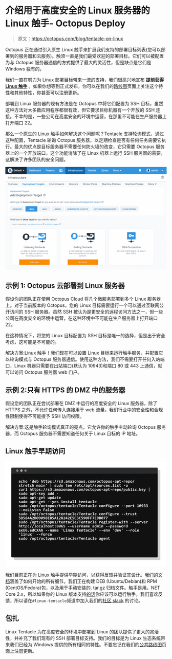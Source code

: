# 介绍用于高度安全的 Linux 服务器的 Linux 触手- Octopus Deploy

> 原文：<https://octopus.com/blog/tentacle-on-linux>

Octopus 正在通过引入原生 Linux 触手来扩展我们支持的部署目标列表(您可以部署到的服务器和云服务)。触须一直是我们最受欢迎的部署目标。它们可以被配置为与 Octopus 服务器通信的方式提供了最大的灵活性，但是缺点是它们是 Windows 独有的。

我们一直在努力为 Linux 部署目标带来一流的支持，我们很高兴地宣布 **[提前获得 Linux 触手](/blog/tentacle-on-linux#linux-tentacle-early-access)** 。如果你想等到正式发布，你可以在我们的[路线图](https://octopus.com/company/roadmap)页面上关注这个特性和其他特性，你甚至可以注册更新。

部署到 Linux 服务器的现有方法是在 Octopus 中将它们配置为 SSH 目标，虽然这种方法对大多数应用程序都很有效，但它要求目标机器有一个开放的 SSH 连接。不幸的是，一些公司在高度安全的环境中运营，在那里不可能在生产服务器上打开端口 22。

那么一个原生的 Linux 触手如何解决这个问题呢？Tentacle 支持轮询模式，通过这种配置，Tentacle 轮询 Octopus 服务器，以定期检查是否有任何任务需要它执行。最大的优点是目标服务器不需要任何防火墙的改变，它只需要 Octopus 服务器上的一个开放端口。这个功能消除了在 Linux 机器上运行 SSH 服务器的需要，这解决了许多团队的安全问题。

[![Linux deployment targets page](img/765c0dffe53efc80be56fbb710e142bc.png)](#)

## 示例 1: Octopus 云部署到 Linux 服务器

假设你的团队正在使用 Octopus Cloud 将几个微服务部署到多个 Linux 服务器上。对于当前版本的 Octopus，您的 Linux 目标需要运行一个可以通过互联网公开访问的 SSH 服务器。虽然 SSH 被认为是更安全的远程访问方法之一，但一些公司在高度安全的环境中运营，在这种环境中不可能在生产服务器上打开端口 22。

在这种情况下，将您的 Linux 目标配置为 SSH 目标是唯一的选择，但是出于安全考虑，这可能是不可能的。

解决方案:Linux 触手！我们现在可以设置 Linux 目标来运行触手服务，并配置它以轮询模式与 Octopus 服务器通信。使用这种方法，我们不需要打开任何入站端口，Linux 机器只需要在出站端口(默认为 10943)和端口 80 或 443 上通信，就可以访问 Octopus 服务器 web 门户。

## 示例 2:只有 HTTPS 的 DMZ 中的服务器

假设您的团队正在尝试部署在 DMZ 中运行的高度安全的 Linux 服务器，除了 HTTPS 之外，不允许任何传入连接用于 web 流量。我们行业中的安全性和合规性限制使得不可能授予 SSH 访问权限。

解决方案:这是触手轮询模式真正的亮点，它允许你的触手主动轮询 Octopus 服务器，而 Octopus 服务器不需要知道任何关于 Linux 目标的 IP 地址。

## Linux 触手早期访问

[![Octopus Linux Illustration](img/8b177bbc95bc781cf889a530ba181964.png)](#)

我们目前正在为 Linux 触手提供早期访问，以获得反馈并验证其设计。[我们的文档](https://octopus.com/docs/infrastructure/deployment-targets/linux/tentacle)涵盖了如何开始的所有细节。我们正在构建 DEB (Ubuntu/Debian)和 RPM (CentOS/Fedora)包，以及用于手动安装的. tar.gz 归档文件。触手是用。NET Core 2.x，所以如果你的 Linux 版本支持[的话](https://docs.microsoft.com/en-us/dotnet/core/linux-prerequisites?tabs=netcore2x)你应该可以运行触手。我们喜欢反馈，所以请在`#linux-tentacle`频道中加入我们的[社区 slack](https://octopus.com/slack) 的讨论。

## 包扎

Linux Tentacle 为在高度安全的环境中部署到 Linux 的团队提供了更大的灵活性，并补充了我们现有的 SSH 部署目标支持。我们的目标是为 Linux 生态系统带来我们已经为 Windows 提供的所有相同的特性。不要忘记在我们的[公共路线图](https://octopus.com/company/roadmap)页面上注册更新。